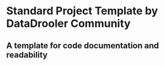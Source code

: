 # Standard Project Template by DataDrooler Community
A template for code documentation and readability
---

